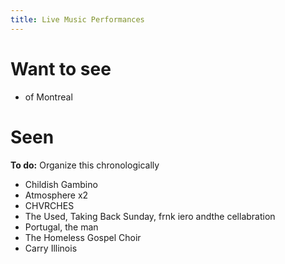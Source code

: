 ```yaml
---
title: Live Music Performances
---
```


# Want to see
* of Montreal

# Seen

**To do:** Organize this chronologically

* Childish Gambino
* Atmosphere x2
* CHVRCHES
* The Used, Taking Back Sunday, frnk iero andthe cellabration 
* Portugal, the man
* The Homeless Gospel Choir
* Carry Illinois

